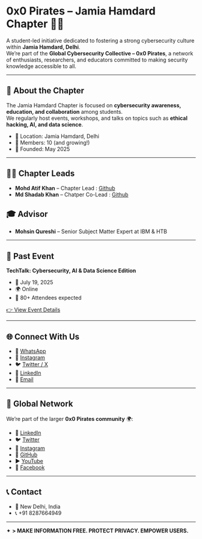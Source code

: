 # 0x0 Pirates – Jamia Hamdard Chapter 🏴‍☠️

A student-led initiative dedicated to fostering a strong cybersecurity culture within **Jamia Hamdard, Delhi**.  
We’re part of the **Global Cybersecurity Collective – 0x0 Pirates**, a network of enthusiasts, researchers, and educators committed to making security knowledge accessible to all.  

---

## 🚀 About the Chapter
The Jamia Hamdard Chapter is focused on **cybersecurity awareness, education, and collaboration** among students.  
We regularly host events, workshops, and talks on topics such as **ethical hacking, AI, and data science**.  

- 📍 Location: Jamia Hamdard, Delhi  
- 👥 Members: 10 (and growing!)  
- 📅 Founded: May 2025  

---

## 🧑‍💻 Chapter Leads
- **Mohd Atif Khan** – Chapter Lead  : [Github](https://github.com/atifkhan78666)
- **Md Shadab Khan** – Chatper Co-Lead : [Github](https://github.com/ShadabKhan-01)

## 🎓 Advisor
- **Mohsin Qureshi** – Senior Subject Matter Expert at IBM & HTB  

---

## 📅 Past Event
**TechTalk: Cybersecurity, AI & Data Science Edition**  
- 📅 July 19, 2025  
- 🌍 Online  
- 👥 80+ Attendees expected  

[👉 View Event Details](https://yourwebsite.com/events/2)  

---

## 🌐 Connect With Us
- 📲 [WhatsApp](https://chat.whatsapp.com/D9RY9mYuZhx55oehkhZAfp)  
- 📸 [Instagram](https://instagram.com/0x0pirates_jh)  
- 🐦 [Twitter / X](https://twitter.com/0x0pirates_jh)  
- 💼 [LinkedIn](https://linkedin.com/company/0x0pirates_jh)  
- 📧 [Email](mailto:jamiahamdard@0x0pirates.com)  

---

## 📡 Global Network
We’re part of the larger **0x0 Pirates community** 🌍:  
- 🔗 [LinkedIn](https://linkedin.com/company/0x0pirates)  
- 🐦 [Twitter](https://twitter.com/0x0pirates)  
- 📸 [Instagram](https://instagram.com/0x0pirates)  
- 🐙 [GitHub](https://github.com/0x0pirates)  
- ▶️ [YouTube](https://youtube.com/@0x0Pirates)  
- 📘 [Facebook](https://facebook.com/0x0pirates)  

---

## 📞 Contact
- 📍 New Delhi, India  
- 📞 +91 8287664949  

---

✦ **> MAKE INFORMATION FREE. PROTECT PRIVACY. EMPOWER USERS.**  
